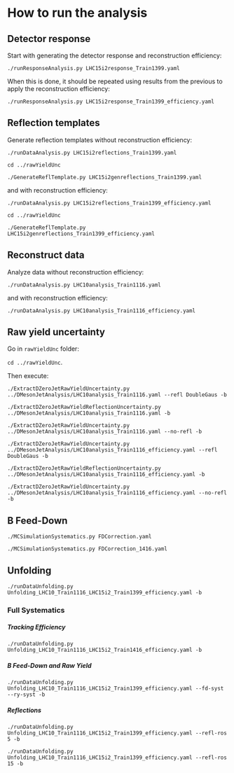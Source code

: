# How to run the analysis

## Detector response

Start with generating the detector response and reconstruction efficiency:

`./runResponseAnalysis.py LHC15i2response_Train1399.yaml `

When this is done, it should be repeated using results from the previous to apply the reconstruction efficiency:

`./runResponseAnalysis.py LHC15i2response_Train1399_efficiency.yaml`

## Reflection templates

Generate reflection templates without reconstruction efficiency:

`./runDataAnalysis.py LHC15i2reflections_Train1399.yaml`

`cd ../rawYieldUnc`

`./GenerateReflTemplate.py LHC15i2genreflections_Train1399.yaml`

and with reconstruction efficiency:

`./runDataAnalysis.py LHC15i2reflections_Train1399_efficiency.yaml`

`cd ../rawYieldUnc`

`./GenerateReflTemplate.py LHC15i2genreflections_Train1399_efficiency.yaml`

## Reconstruct data

Analyze data without reconstruction efficiency:

`./runDataAnalysis.py LHC10analysis_Train1116.yaml`

and with reconstruction efficiency:

`./runDataAnalysis.py LHC10analysis_Train1116_efficiency.yaml`

## Raw yield uncertainty

Go in `rawYieldUnc` folder:

`cd ../rawYieldUnc`.

Then execute:

`./ExtractDZeroJetRawYieldUncertainty.py ../DMesonJetAnalysis/LHC10analysis_Train1116.yaml --refl DoubleGaus -b`

`./ExtractDZeroJetRawYieldReflectionUncertainty.py ../DMesonJetAnalysis/LHC10analysis_Train1116.yaml -b` 

`./ExtractDZeroJetRawYieldUncertainty.py ../DMesonJetAnalysis/LHC10analysis_Train1116.yaml --no-refl -b`

`./ExtractDZeroJetRawYieldUncertainty.py ../DMesonJetAnalysis/LHC10analysis_Train1116_efficiency.yaml --refl DoubleGaus -b`

`./ExtractDZeroJetRawYieldReflectionUncertainty.py ../DMesonJetAnalysis/LHC10analysis_Train1116_efficiency.yaml -b`

`./ExtractDZeroJetRawYieldUncertainty.py ../DMesonJetAnalysis/LHC10analysis_Train1116_efficiency.yaml --no-refl -b`

## B Feed-Down

` ./MCSimulationSystematics.py FDCorrection.yaml `

`./MCSimulationSystematics.py FDCorrection_1416.yaml`

## Unfolding

`./runDataUnfolding.py Unfolding_LHC10_Train1116_LHC15i2_Train1399_efficiency.yaml -b`

### Full Systematics

##### Tracking Efficiency

 `./runDataUnfolding.py Unfolding_LHC10_Train1116_LHC15i2_Train1416_efficiency.yaml -b`

##### B Feed-Down and Raw Yield

 `./runDataUnfolding.py Unfolding_LHC10_Train1116_LHC15i2_Train1399_efficiency.yaml --fd-syst --ry-syst -b`

##### Reflections

`./runDataUnfolding.py Unfolding_LHC10_Train1116_LHC15i2_Train1399_efficiency.yaml --refl-ros 5 -b`

`./runDataUnfolding.py Unfolding_LHC10_Train1116_LHC15i2_Train1399_efficiency.yaml --refl-ros 15 -b`
